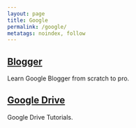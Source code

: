 ```yaml
---
layout: page
title: Google
permalink: /google/
metatags: noindex, follow
---
```

<div class="square">
    <h2><a href="/blogger/">Blogger</a></h2>
	<p> Learn Google Blogger from scratch to pro.</p>
</div>
<div class="square">
    <h2><a href="/google/drive/">Google Drive</a></h2>
	<p> Google Drive Tutorials.</p>
</div>
